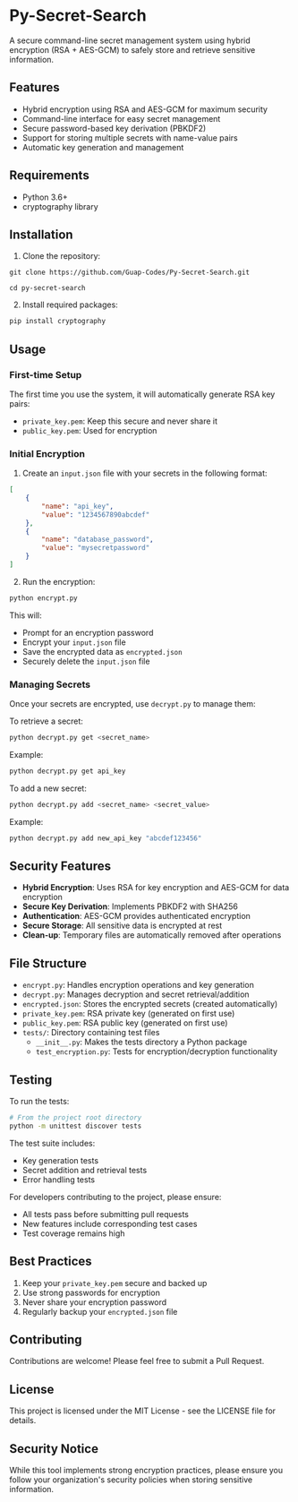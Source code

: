 # Py-Secret-Search

A secure command-line secret management system using hybrid encryption (RSA + AES-GCM) to safely store and retrieve sensitive information.

## Features

- Hybrid encryption using RSA and AES-GCM for maximum security
- Command-line interface for easy secret management
- Secure password-based key derivation (PBKDF2)
- Support for storing multiple secrets with name-value pairs
- Automatic key generation and management

## Requirements

- Python 3.6+
- cryptography library

## Installation

1. Clone the repository:

```git clone https://github.com/Guap-Codes/Py-Secret-Search.git```

```cd py-secret-search```

2. Install required packages:

```bash
pip install cryptography
```

## Usage

### First-time Setup

The first time you use the system, it will automatically generate RSA key pairs:
- `private_key.pem`: Keep this secure and never share it
- `public_key.pem`: Used for encryption

### Initial Encryption

1. Create an `input.json` file with your secrets in the following format:

```json
[
    {
        "name": "api_key",
        "value": "1234567890abcdef"
    },
    {
        "name": "database_password",
        "value": "mysecretpassword"
    }
]
```

2. Run the encryption:

```bash
python encrypt.py
```

This will:
- Prompt for an encryption password
- Encrypt your `input.json` file
- Save the encrypted data as `encrypted.json`
- Securely delete the `input.json` file

### Managing Secrets

Once your secrets are encrypted, use `decrypt.py` to manage them:

To retrieve a secret:
```bash
python decrypt.py get <secret_name>
```

Example:
```bash
python decrypt.py get api_key
```

To add a new secret:
```bash
python decrypt.py add <secret_name> <secret_value>
```

Example:
```bash
python decrypt.py add new_api_key "abcdef123456"
```

## Security Features

- **Hybrid Encryption**: Uses RSA for key encryption and AES-GCM for data encryption
- **Secure Key Derivation**: Implements PBKDF2 with SHA256
- **Authentication**: AES-GCM provides authenticated encryption
- **Secure Storage**: All sensitive data is encrypted at rest
- **Clean-up**: Temporary files are automatically removed after operations

## File Structure

- `encrypt.py`: Handles encryption operations and key generation
- `decrypt.py`: Manages decryption and secret retrieval/addition
- `encrypted.json`: Stores the encrypted secrets (created automatically)
- `private_key.pem`: RSA private key (generated on first use)
- `public_key.pem`: RSA public key (generated on first use)
- `tests/`: Directory containing test files
  - `__init__.py`: Makes the tests directory a Python package
  - `test_encryption.py`: Tests for encryption/decryption functionality

## Testing

To run the tests:

```bash
# From the project root directory
python -m unittest discover tests
```

The test suite includes:
- Key generation tests
- Secret addition and retrieval tests
- Error handling tests

For developers contributing to the project, please ensure:
- All tests pass before submitting pull requests
- New features include corresponding test cases
- Test coverage remains high

## Best Practices

1. Keep your `private_key.pem` secure and backed up
2. Use strong passwords for encryption
3. Never share your encryption password
4. Regularly backup your `encrypted.json` file

## Contributing

Contributions are welcome! Please feel free to submit a Pull Request.

## License

This project is licensed under the MIT License - see the LICENSE file for details.

## Security Notice

While this tool implements strong encryption practices, please ensure you follow your organization's security policies when storing sensitive information.


